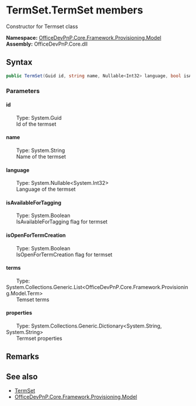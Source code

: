 # TermSet.TermSet members 
 Constructor for Termset class   

**Namespace:** [OfficeDevPnP.Core.Framework.Provisioning.Model](OfficeDevPnP.Core.Framework.Provisioning.Model.md)  
**Assembly:** OfficeDevPnP.Core.dll  
## Syntax
```C#
public TermSet(Guid id, string name, Nullable<Int32> language, bool isAvailableForTagging, bool isOpenForTermCreation, List<Term> terms, Dictionary<String, String> properties)
```
### Parameters
#### id  
&emsp;&emsp;Type: System.Guid  
&emsp;&emsp;Id of the termset  


#### name  
&emsp;&emsp;Type: System.String  
&emsp;&emsp;Name of the termset  


#### language  
&emsp;&emsp;Type: System.Nullable<System.Int32>  
&emsp;&emsp;Language of the termset  


#### isAvailableForTagging  
&emsp;&emsp;Type: System.Boolean  
&emsp;&emsp;IsAvailableForTagging flag for termset  


#### isOpenForTermCreation  
&emsp;&emsp;Type: System.Boolean  
&emsp;&emsp;IsOpenForTermCreation flag for termset  


#### terms  
&emsp;&emsp;Type: System.Collections.Generic.List<OfficeDevPnP.Core.Framework.Provisioning.Model.Term>  
&emsp;&emsp;Temset terms  


#### properties  
&emsp;&emsp;Type: System.Collections.Generic.Dictionary<System.String, System.String>  
&emsp;&emsp;Termset properties  


## Remarks
  
## See also
- [TermSet](OfficeDevPnP.Core.Framework.Provisioning.Model.TermSet.md)
- [OfficeDevPnP.Core.Framework.Provisioning.Model](OfficeDevPnP.Core.Framework.Provisioning.Model.md)
